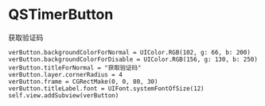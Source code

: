 # QSTimerButton
获取验证码

    verButton.backgroundColorForNormal = UIColor.RGB(102, g: 66, b: 200)
    verButton.backgroundColorForDisable = UIColor.RGB(156, g: 130, b: 250)
    verButton.titleForNormal = "获取验证码"
    verButton.layer.cornerRadius = 4
    verButton.frame = CGRectMake(0, 0, 80, 30)
    verButton.titleLabel.font = UIFont.systemFontOfSize(12)
    self.view.addSubview(verButton)

